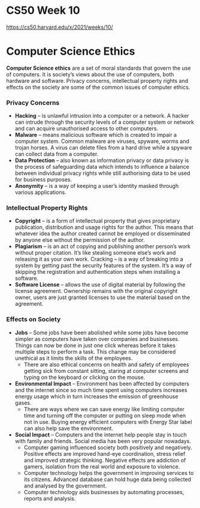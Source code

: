 # CS50 Week 10 

https://cs50.harvard.edu/x/2021/weeks/10/

# Computer Science Ethics

**Computer Science ethics** are a set of moral standards that govern the use of computers.  It is society’s views about the use of computers, both hardware and software.  Privacy concerns, intellectual property rights and effects on the society are some of the common issues of computer ethics.

### Privacy Concerns

- **Hacking** – is unlawful intrusion into a computer or a network. A hacker can intrude through the security levels of a computer system or network and can acquire unauthorised access to other computers.
- **Malware** – means malicious software which is created to impair a computer system. Common malware are viruses, spyware, worms and trojan horses.  A virus can delete files from a hard drive while a spyware can collect data from a computer.
- **Data Protection** – also known as information privacy or data privacy is the process of safeguarding data which intends to influence a balance between individual privacy rights while still authorising data to be used for business purposes.
- **Anonymity** – is a way of keeping a user’s identity masked through various applications.

### Intellectual Property Rights

- **Copyright** – is a form of intellectual property that gives proprietary publication, distribution and usage rights for the author. This means that whatever idea the author created cannot be employed or disseminated by anyone else without the permission of the author.
- **Plagiarism** – is an act of copying and publishing another person’s work without proper citation. It’s like stealing someone else’s work and releasing it as your own work.
Cracking – is a way of breaking into a system by getting past the security features of the system. It’s a way of skipping the registration and authentication steps when installing a software.
- **Software License** – allows the use of digital material by following the license agreement. Ownership remains with the original copyright owner, users are just granted licenses to use the material based on the agreement.

### Effects on Society

- **Jobs** – Some jobs have been abolished while some jobs have become simpler as computers have taken over companies and businesses. Things can now be done in just one click whereas before it takes multiple steps to perform a task.  This change may be considered unethical as it limits the skills of the employees.
  - There are also ethical concerns on health and safety of employees getting sick from constant sitting, staring at computer screens and typing on the keyboard or clicking on the mouse.
- **Environmental Impact** – Environment has been affected by computers and the internet since so much time spent using computers increases energy usage which in turn increases the emission of greenhouse gases.
  - There are ways where we can save energy like limiting computer time and turning off the computer or putting on sleep mode when not in use.  Buying energy efficient computers with Energy Star label can also help save the environment.
- **Social Impact** – Computers and the internet help people stay in touch with family and friends. Social media has been very popular nowadays.
  - Computer gaming influenced society both positively and negatively.  Positive effects are improved hand-eye coordination, stress relief and improved strategic thinking.  Negative effects are addiction of gamers, isolation from the real world and exposure to violence.
  - Computer technology helps the government in improving services to its citizens.  Advanced database can hold huge data being collected and analysed by the government.
  - Computer technology aids businesses by automating processes, reports and analysis.
